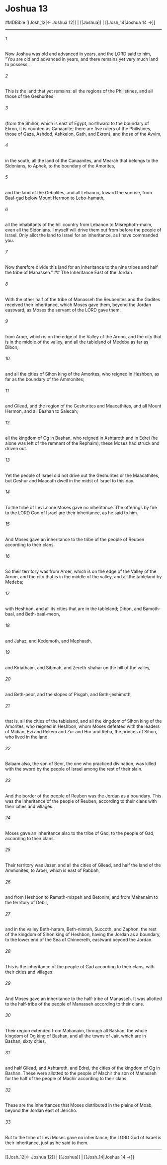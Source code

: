 # Joshua 13
#MDBible
[[Josh_12|← Joshua 12]] | [[Joshua]] | [[Josh_14|Joshua 14 →]]

***

###### 1 
Now Joshua was old and advanced in years, and the LORD said to him, "You are old and advanced in years, and there remains yet very much land to possess. 

###### 2 
This is the land that yet remains: all the regions of the Philistines, and all those of the Geshurites 

###### 3 
(from the Shihor, which is east of Egypt, northward to the boundary of Ekron, it is counted as Canaanite; there are five rulers of the Philistines, those of Gaza, Ashdod, Ashkelon, Gath, and Ekron), and those of the Avvim, 

###### 4 
in the south, all the land of the Canaanites, and Mearah that belongs to the Sidonians, to Aphek, to the boundary of the Amorites, 

###### 5 
and the land of the Gebalites, and all Lebanon, toward the sunrise, from Baal-gad below Mount Hermon to Lebo-hamath, 

###### 6 
all the inhabitants of the hill country from Lebanon to Misrephoth-maim, even all the Sidonians. I myself will drive them out from before the people of Israel. Only allot the land to Israel for an inheritance, as I have commanded you. 

###### 7 
Now therefore divide this land for an inheritance to the nine tribes and half the tribe of Manasseh." ## The Inheritance East of the Jordan 

###### 8 
With the other half of the tribe of Manasseh the Reubenites and the Gadites received their inheritance, which Moses gave them, beyond the Jordan eastward, as Moses the servant of the LORD gave them: 

###### 9 
from Aroer, which is on the edge of the Valley of the Arnon, and the city that is in the middle of the valley, and all the tableland of Medeba as far as Dibon; 

###### 10 
and all the cities of Sihon king of the Amorites, who reigned in Heshbon, as far as the boundary of the Ammonites; 

###### 11 
and Gilead, and the region of the Geshurites and Maacathites, and all Mount Hermon, and all Bashan to Salecah; 

###### 12 
all the kingdom of Og in Bashan, who reigned in Ashtaroth and in Edrei (he alone was left of the remnant of the Rephaim); these Moses had struck and driven out. 

###### 13 
Yet the people of Israel did not drive out the Geshurites or the Maacathites, but Geshur and Maacath dwell in the midst of Israel to this day. 

###### 14 
To the tribe of Levi alone Moses gave no inheritance. The offerings by fire to the LORD God of Israel are their inheritance, as he said to him. 

###### 15 
And Moses gave an inheritance to the tribe of the people of Reuben according to their clans. 

###### 16 
So their territory was from Aroer, which is on the edge of the Valley of the Arnon, and the city that is in the middle of the valley, and all the tableland by Medeba; 

###### 17 
with Heshbon, and all its cities that are in the tableland; Dibon, and Bamoth-baal, and Beth-baal-meon, 

###### 18 
and Jahaz, and Kedemoth, and Mephaath, 

###### 19 
and Kiriathaim, and Sibmah, and Zereth-shahar on the hill of the valley, 

###### 20 
and Beth-peor, and the slopes of Pisgah, and Beth-jeshimoth, 

###### 21 
that is, all the cities of the tableland, and all the kingdom of Sihon king of the Amorites, who reigned in Heshbon, whom Moses defeated with the leaders of Midian, Evi and Rekem and Zur and Hur and Reba, the princes of Sihon, who lived in the land. 

###### 22 
Balaam also, the son of Beor, the one who practiced divination, was killed with the sword by the people of Israel among the rest of their slain. 

###### 23 
And the border of the people of Reuben was the Jordan as a boundary. This was the inheritance of the people of Reuben, according to their clans with their cities and villages. 

###### 24 
Moses gave an inheritance also to the tribe of Gad, to the people of Gad, according to their clans. 

###### 25 
Their territory was Jazer, and all the cities of Gilead, and half the land of the Ammonites, to Aroer, which is east of Rabbah, 

###### 26 
and from Heshbon to Ramath-mizpeh and Betonim, and from Mahanaim to the territory of Debir, 

###### 27 
and in the valley Beth-haram, Beth-nimrah, Succoth, and Zaphon, the rest of the kingdom of Sihon king of Heshbon, having the Jordan as a boundary, to the lower end of the Sea of Chinnereth, eastward beyond the Jordan. 

###### 28 
This is the inheritance of the people of Gad according to their clans, with their cities and villages. 

###### 29 
And Moses gave an inheritance to the half-tribe of Manasseh. It was allotted to the half-tribe of the people of Manasseh according to their clans. 

###### 30 
Their region extended from Mahanaim, through all Bashan, the whole kingdom of Og king of Bashan, and all the towns of Jair, which are in Bashan, sixty cities, 

###### 31 
and half Gilead, and Ashtaroth, and Edrei, the cities of the kingdom of Og in Bashan. These were allotted to the people of Machir the son of Manasseh for the half of the people of Machir according to their clans. 

###### 32 
These are the inheritances that Moses distributed in the plains of Moab, beyond the Jordan east of Jericho. 

###### 33 
But to the tribe of Levi Moses gave no inheritance; the LORD God of Israel is their inheritance, just as he said to them. 

***

[[Josh_12|← Joshua 12]] | [[Joshua]] | [[Josh_14|Joshua 14 →]]
